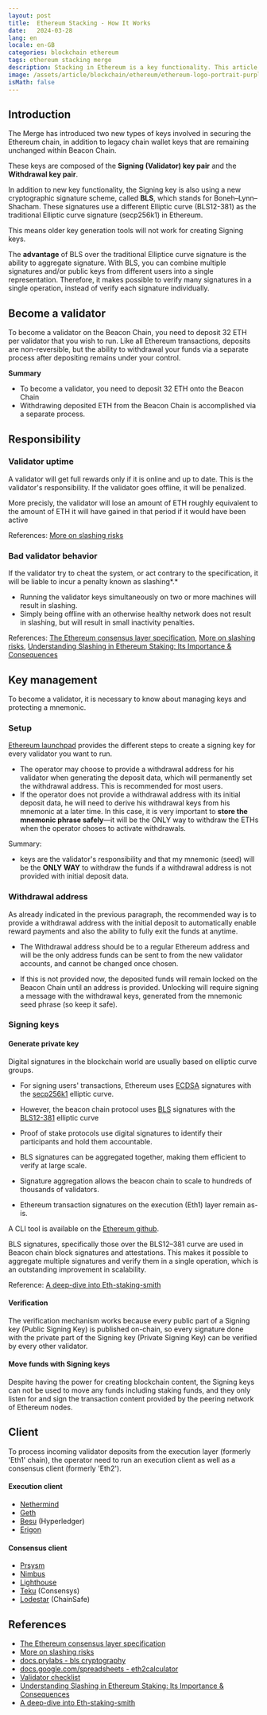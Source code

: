 ```yaml
---
layout: post
title:  Ethereum Stacking - How It Works
date:   2024-03-28
lang: en
locale: en-GB
categories: blockchain ethereum
tags: ethereum stacking merge
description: Stacking in Ethereum is a key functionality. This article explains the main concepts behind it: BLS signature, slashing, Withdrawal address,...
image: /assets/article/blockchain/ethereum/ethereum-logo-portrait-purple-purple.png
isMath: false
---
```


## Introduction

The Merge has introduced two new types of keys involved in securing the Ethereum chain, in addition to legacy chain wallet keys that are remaining unchanged within Beacon Chain. 

These keys are composed of  the **Signing (Validator) key pair** and the **Withdrawal key pair**. 

In  addition to new key functionality, the Signing key is also using a new  cryptographic signature scheme, called **BLS**, which stands for  Boneh–Lynn–Shacham. These signatures use a different Elliptic curve (BLS12-381)  as the traditional Elliptic curve signature (secp256k1) in Ethereum.

This means older key generation tools will not work  for creating Signing keys. 

The **advantage** of BLS over the traditional Elliptice curve signature is the ability to aggregate signature. With BLS, you can combine multiple signatures and/or public keys from different users into a single representation. Therefore, it makes possible to verify many signatures in a single operation, instead of verify each signature individually.

## Become a validator

To become a validator on the Beacon Chain, you need to deposit 32 ETH per validator that you wish to run. Like all Ethereum transactions, deposits are non-reversible, but the ability to withdrawal your funds via a separate process after depositing remains under your control.

**Summary**

- To become a validator, you need to deposit 32 ETH onto the Beacon Chain
- Withdrawing deposited ETH from the Beacon Chain is accomplished via a separate process.

## Responsibility

### Validator uptime

A validator will get full rewards only if it is online and up to date. This is the validator's responsibility. If the validator goes offline, it will be penalized.

More precisly, the validator will lose an amount of ETH roughly equivalent to the amount of ETH it will have gained in that period if it would have been active

References: [More on slashing risks](https://launchpad.ethereum.org/en/faq)

### Bad validator behavior

If the validator try to cheat the system, or act contrary to the specification, it will be liable to incur a penalty known as slashing*.*

- Running the validator keys simultaneously on two or more machines will result in slashing.
- Simply being offline with an otherwise healthy network does not result in slashing, but will result in small inactivity penalties.

References: [The Ethereum consensus layer specification](https://github.com/ethereum/consensus-specs), [More on slashing risks](https://launchpad.ethereum.org/en/faq), [Understanding Slashing in Ethereum Staking: Its Importance & Consequences](https://consensys.io/blog/understanding-slashing-in-ethereum-staking-its-importance-and-consequences)

## Key management

To become a validator, it is necessary to know about managing keys and protecting a mnemonic. 

### Setup

[Ethereum launchpad](https://launchpad.ethereum.org/) provides the different steps to create a signing key for every validator you want to run. 

- The operator may choose to provide a withdrawal address for his validator when generating the deposit data, which will permanently set the withdrawal address. This is recommended for most users.
- If the operator does not provide a withdrawal address with its initial deposit data, he will need to derive his withdrawal keys from his mnemonic at a later time. In this case, it is very important to **store the mnemonic phrase safely**—it will be the ONLY way to withdraw the ETHs when the operator choses to activate withdrawals.

Summary:

- keys are the validator's responsibility and that my mnemonic (seed) will be the **ONLY WAY** to withdraw the funds if a withdrawal address is not provided with initial deposit data.

### Withdrawal address

As already indicated in the previous paragraph, the recommended way is to provide a withdrawal address with the initial deposit to automatically enable reward payments and also the ability to fully exit the funds at anytime.

- The Withdrawal address should be to a regular Ethereum address and will be the only address funds can be sent to from the new validator accounts, and cannot be changed once chosen.

- If this is not provided now, the deposited funds will remain locked on the Beacon Chain until an address is provided. Unlocking will require signing a message with the withdrawal keys, generated from the mnemonic seed phrase (so keep it safe).

### Signing keys

#### Generate private key

Digital signatures in the blockchain world are usually based on elliptic curve groups. 

- For signing users' transactions, Ethereum uses [ECDSA](https://en.wikipedia.org/wiki/Elliptic_Curve_Digital_Signature_Algorithm) signatures with the [secp256k1](https://en.bitcoin.it/wiki/Secp256k1) elliptic curve. 
- However, the beacon chain protocol uses [BLS](https://en.wikipedia.org/wiki/BLS_digital_signature) signatures with the [BLS12-381](https://hackmd.io/@benjaminion/bls12-381) elliptic curve

- Proof of stake protocols use digital signatures to identify their participants and hold them accountable.
- BLS signatures can be aggregated together, making them efficient to verify at large scale.
- Signature aggregation allows the beacon chain to scale to hundreds of thousands of validators.
- Ethereum transaction signatures on the execution (Eth1) layer remain as-is.

A CLI tool is available on the [Ethereum github](https://github.com/ethereum/staking-deposit-cli).

BLS signatures, specifically those over the  BLS12–381 curve are used in Beacon chain block signatures and  attestations. This makes it possible to aggregate multiple signatures  and verify them in a single operation, which is an outstanding  improvement in scalability.

Reference: [A deep-dive into Eth-staking-smith](https://chorus.one/articles/a-deep-dive-into-eth-staking-smith)

#### Verification

The verification mechanism works because every public part of a Signing  key (Public Signing Key) is published on-chain, so every signature done with the private part of the Signing key (Private Signing Key) can be  verified by every other validator.

#### Move funds with Signing keys

Despite having the power for creating blockchain content, the Signing keys can not be used to move any funds  including staking funds, and they only listen for and sign the  transaction content provided by the peering network of Ethereum nodes.

## Client

To process incoming validator deposits from the execution layer (formerly 'Eth1' chain), the operator need to run an execution client as well as a consensus client (formerly 'Eth2').

#### Execution client

- [Nethermind](https://www.nethermind.io)
- [Geth](https://geth.ethereum.org)
- [Besu](https://besu.hyperledger.org) (Hyperledger)
- [Erigon](https://github.com/ledgerwatch/erigon)

#### Consensus client

- [Prsysm](https://docs.prylabs.network/docs/getting-started)
- [Nimbus](https://nimbus.team/index.html)
- [Lighthouse](https://lighthouse-book.sigmaprime.io)
- [Teku](https://github.com/Consensys/teku) (Consensys)
- [Lodestar](https://lodestar.chainsafe.io) (ChainSafe)



## References

- [The Ethereum consensus layer specification](https://github.com/ethereum/consensus-specs)
- [More on slashing risks](https://launchpad.ethereum.org/en/faq)
- [docs.prylabs - bls cryptography](https://docs.prylabs.network/docs/how-prysm-works/bls-cryptography)
- [docs.google.com/spreadsheets - eth2calculator](https://docs.google.com/spreadsheets/d/15tmPOvOgi3wKxJw7KQJKoUe-uonbYR6HF7u83LR5Mj4/edit#gid=842896204)
- [Validator checklist](https://launchpad.ethereum.org/en/checklist)
- [Understanding Slashing in Ethereum Staking: Its Importance & Consequences](https://consensys.io/blog/understanding-slashing-in-ethereum-staking-its-importance-and-consequences)
- [A deep-dive into Eth-staking-smith](https://chorus.one/articles/a-deep-dive-into-eth-staking-smith)
